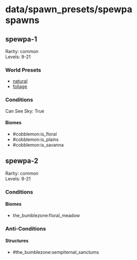 # data/spawn_presets/spewpa spawns  
  
## spewpa-1  
Rarity: common  
Levels: 9-21  
  
### World Presets  
* [natural](data/spawn_data/natural.md)  
* [foliage](data/spawn_data/foliage.md)  
  
### Conditions  
Can See Sky: True  
  
#### Biomes  
  * #cobblemon:is_floral
  * #cobblemon:is_plains
  * #cobblemon:is_savanna
  
  
## spewpa-2  
Rarity: common  
Levels: 9-21  
  
### Conditions  
  
#### Biomes  
  * the_bumblezone:floral_meadow
  
  
### Anti-Conditions  
  
#### Structures  
  * #the_bumblezone:sempiternal_sanctums
  
